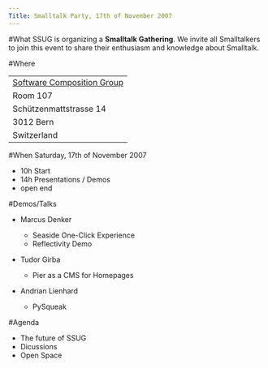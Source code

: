```yaml
---
Title: Smalltalk Party, 17th of November 2007
---
```


#What
SSUG is organizing a <b>Smalltalk Gathering</b>. We invite all Smalltalkers to join this event to share their enthusiasm and knowledge about Smalltalk.

#Where 

| |
|---|
|[Software Composition Group](%base_url%/contact/maps)
|Room 107
|Schützenmattstrasse 14
|3012 Bern
|Switzerland

#When
Saturday, 17th of November 2007

-  10h Start
-  14h Presentations / Demos
-  open end

#Demos/Talks

- Marcus Denker
	-  Seaside One-Click Experience
	-  Reflectivity Demo

-  Tudor Girba
	-  Pier as a CMS for Homepages

-  Andrian Lienhard
	-  PySqueak


#Agenda

-  The future of SSUG
-  Dicussions
-  Open Space
